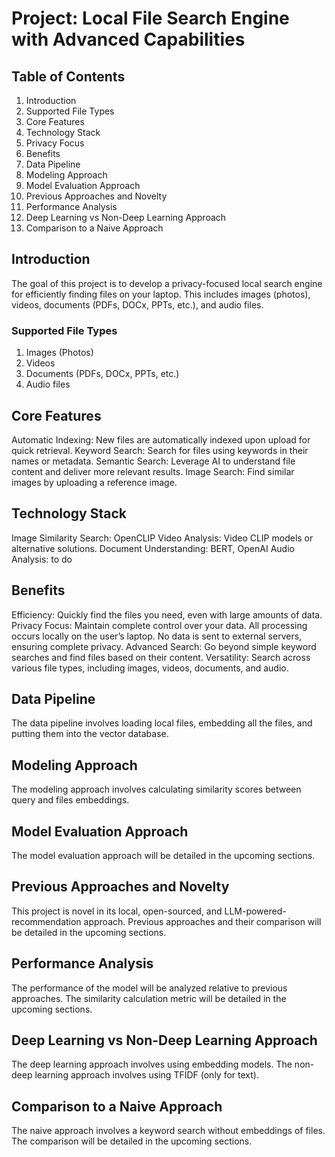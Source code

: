# Project: Local File Search Engine with Advanced Capabilities

## Table of Contents
1. Introduction
2. Supported File Types
3. Core Features
4. Technology Stack
5. Privacy Focus
6. Benefits
7. Data Pipeline
8. Modeling Approach
9. Model Evaluation Approach
10. Previous Approaches and Novelty
11. Performance Analysis
12. Deep Learning vs Non-Deep Learning Approach
13. Comparison to a Naive Approach

## Introduction
The goal of this project is to develop a privacy-focused local search engine for efficiently finding files on your laptop. This includes images (photos), videos, documents (PDFs, DOCx, PPTs, etc.), and audio files.

### Supported File Types
1. Images (Photos)
2. Videos
3. Documents (PDFs, DOCx, PPTs, etc.)
4. Audio files

## Core Features
Automatic Indexing: New files are automatically indexed upon upload for quick retrieval.
Keyword Search: Search for files using keywords in their names or metadata.
Semantic Search: Leverage AI to understand file content and deliver more relevant results.
Image Search: Find similar images by uploading a reference image.

## Technology Stack
Image Similarity Search: OpenCLIP
Video Analysis: Video CLIP models or alternative solutions.
Document Understanding: BERT, OpenAI
Audio Analysis: to do

## Benefits
Efficiency: Quickly find the files you need, even with large amounts of data.
Privacy Focus: Maintain complete control over your data. All processing occurs locally on the user’s laptop. No data is sent to external servers, ensuring complete privacy.
Advanced Search: Go beyond simple keyword searches and find files based on their content.
Versatility: Search across various file types, including images, videos, documents, and audio.

## Data Pipeline
The data pipeline involves loading local files, embedding all the files, and putting them into the vector database.

## Modeling Approach
The modeling approach involves calculating similarity scores between query and files embeddings.

## Model Evaluation Approach
The model evaluation approach will be detailed in the upcoming sections.

## Previous Approaches and Novelty
This project is novel in its local, open-sourced, and LLM-powered-recommendation approach. Previous approaches and their comparison will be detailed in the upcoming sections.

## Performance Analysis
The performance of the model will be analyzed relative to previous approaches. The similarity calculation metric will be detailed in the upcoming sections.

## Deep Learning vs Non-Deep Learning Approach
The deep learning approach involves using embedding models. The non-deep learning approach involves using TFIDF (only for text).

## Comparison to a Naive Approach
The naive approach involves a keyword search without embeddings of files. The comparison will be detailed in the upcoming sections.
